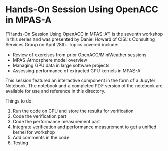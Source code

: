 # Hands-On Session Using OpenACC in MPAS-A

["Hands-On Session Using OpenACC in MPAS-A"] is the seventh workshop in this series and was presented by Daniel Howard of CISL's Consulting Services Group on April 28th. Topics covered include:

* Review of exercises from prior OpenACC/MiniWeather sessions
* MPAS-Atmosphere model overview
* Managing GPU data in large software projects
* Assessing performance of extracted GPU kernels in MPAS-A

This session featured an interactive component in the form of a Jupyter Notebook. The notebook and a completed PDF version of the notebook are available for use and reference in this directory.



Things to do:
1. Run the code on CPU and store the results for verification
2. Code the verification part
3. Code the performance measurement part
4. Integrate verification and performance measurement to get a unified kernel for workshop
5. Add comments in the code
6. Testing 